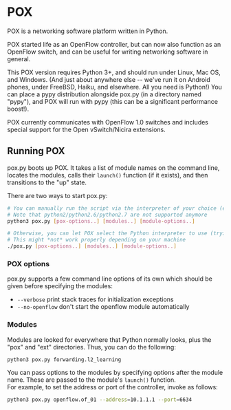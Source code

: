 # POX

POX is a networking software platform written in Python.

POX started life as an OpenFlow controller, but can now also function as an OpenFlow switch, and can be useful for writing networking software in general.

This POX version requires Python 3+, and should run under Linux, Mac OS, and Windows.
(And just about anywhere else -- we've run it on Android phones, under FreeBSD, Haiku, and elsewhere.  All you need is Python!)
You can place a pypy distribution alongside pox.py (in a directory named "pypy"), and POX will run with pypy (this can be a significant performance boost!).

POX currently communicates with OpenFlow 1.0 switches and includes special support for the Open vSwitch/Nicira extensions.

## Running POX

pox.py boots up POX. It takes a list of module names on the command line, locates the modules, calls their `launch()` function (if it exists), and then transitions to the "up" state.

There are two ways to start pox.py:
```sh
# You can manually run the script via the interpreter of your choice (e.g. python3):
# Note that python2/python2.6/python2.7 are not supported anymore
python3 pox.py [pox-options..] [modules..] [module-options..]

# Otherwise, you can let POX select the Python interpreter to use (trying, in order: pypy, python3 or python)
# This might *not* work properly depending on your machine
./pox.py [pox-options..] [modules..] [module-options..]
```

### POX options
pox.py supports a few command line options of its own which should be given before specifying the modules:
 - `--verbose`      print stack traces for initialization exceptions
 - `--no-openflow`  don't start the openflow module automatically


### Modules 
Modules are looked for everywhere that Python normally looks, plus the "pox" and "ext" directories.  Thus, you can do the following:

```sh
python3 pox.py forwarding.l2_learning
```

You can pass options to the modules by specifying options after the module name.  These are passed to the module's `launch()` function.  
For example, to set the address or port of the controller, invoke as follows:

```sh
python3 pox.py openflow.of_01 --address=10.1.1.1 --port=6634
```


